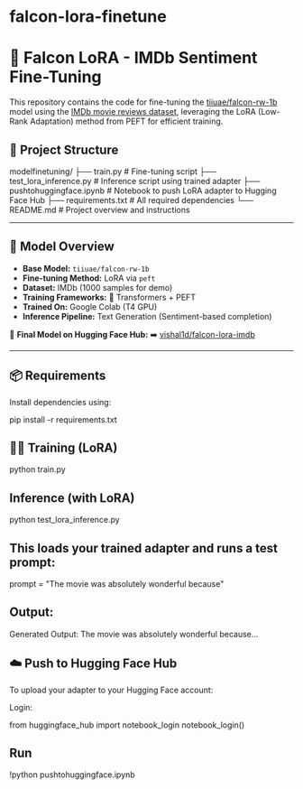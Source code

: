 # falcon-lora-finetune
# 🦅 Falcon LoRA - IMDb Sentiment Fine-Tuning

This repository contains the code for fine-tuning the [tiiuae/falcon-rw-1b](https://huggingface.co/tiiuae/falcon-rw-1b) model using the [IMDb movie reviews dataset](https://huggingface.co/datasets/imdb), leveraging the LoRA (Low-Rank Adaptation) method from PEFT for efficient training.

## 📂 Project Structure

modelfinetuning/
├── train.py # Fine-tuning script
├── test_lora_inference.py # Inference script using trained adapter
├── pushtohuggingface.ipynb # Notebook to push LoRA adapter to Hugging Face Hub
├── requirements.txt # All required dependencies
└── README.md # Project overview and instructions



---

## 🚀 Model Overview

- **Base Model:** `tiiuae/falcon-rw-1b`
- **Fine-tuning Method:** LoRA via `peft`
- **Dataset:** IMDb (1000 samples for demo)
- **Training Frameworks:** 🤗 Transformers + PEFT
- **Trained On:** Google Colab (T4 GPU)
- **Inference Pipeline:** Text Generation (Sentiment-based completion)

🧠 **Final Model on Hugging Face Hub:**
➡️ [vishal1d/falcon-lora-imdb](https://huggingface.co/vishal1d/falcon-lora-imdb)

---

## 📦 Requirements

Install dependencies using:

pip install -r requirements.txt

## 🏋️‍♂️ Training (LoRA)
python train.py
## Inference (with LoRA)
python test_lora_inference.py
## This loads your trained adapter and runs a test prompt:

prompt = "The movie was absolutely wonderful because"

## Output:
Generated Output:
The movie was absolutely wonderful because...


## ☁️ Push to Hugging Face Hub
To upload your adapter to your Hugging Face account:

Login:

from huggingface_hub import notebook_login
notebook_login()

## Run
!python pushtohuggingface.ipynb








